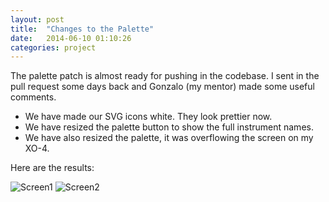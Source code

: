 ```yaml
---
layout: post
title:  "Changes to the Palette"
date:   2014-06-10 01:10:26
categories: project
---
```


The palette patch is almost ready for pushing in the codebase. I sent in the pull request some days back and Gonzalo (my mentor) made some useful comments.

- We have made our SVG icons white. They look prettier now. 
- We have resized the palette button to show the full instrument names.
- We have also resized the palette, it was overflowing the screen on my XO-4.

Here are the results:

![Screen1](http://pbrd.co/1podG31)
![Screen2](http://pbrd.co/1podK2K)